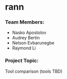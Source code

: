# rann

### Team Members:
- Nasko Apostolov
- Audrey Bertin
- Nelson Evbarunegbe
- Raymond Li

### Project Topic:
Tool comparison (tools TBD)


